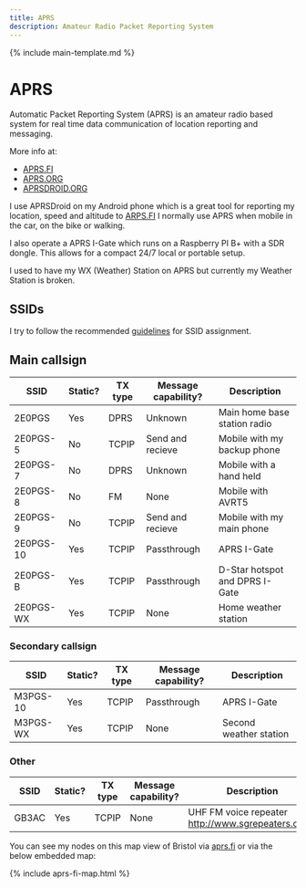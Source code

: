 ```yaml
---
title: APRS
description: Amateur Radio Packet Reporting System
---
```


{% include main-template.md %}

# APRS

Automatic Packet Reporting System (APRS) is an amateur radio based system for real time data communication of location reporting and messaging.

More info a﻿t:

* [APRS.FI](APRS.FI)
* [APRS.ORG](APRS.ORG)
* ﻿﻿﻿﻿﻿﻿﻿﻿﻿[APRSDROID.ORG](APRSDROID.ORG)

I use APRSDroid on my Android phone which is a great tool for reporting my location, speed and altitude to [ARPS.FI](ARPS.FI) I normally use APRS when mobile in the car, on the bike or walking.

I also operate a APRS I-Gate which runs on a Raspberry PI B+ with a SDR dongle. This allows for a compact 24/7 local or portable setup.

I used to have my WX (Weather) Station on APRS but currently my Weather Station is broken.

## SSIDs

I try to follow the recommended [guidelines](http://www.aprs.org/aprs11/SSIDs.txt) for SSID assignment.

## Main callsign

| SSID      | Static? | TX type | Message capability? | Description                    |
|-----------|---------|---------|---------------------|--------------------------------|
| 2E0PGS    | Yes     | DPRS    | Unknown             | Main home base station radio   |
| 2E0PGS-5  | No      | TCPIP   | Send and recieve    | Mobile with my backup phone    |
| 2E0PGS-7  | No      | DPRS    | Unknown             | Mobile with a hand held        |
| 2E0PGS-8  | No      | FM      | None                | Mobile with AVRT5              |
| 2E0PGS-9  | No      | TCPIP   | Send and recieve    | Mobile with my main phone      |
| 2E0PGS-10 | Yes     | TCPIP   | Passthrough         | APRS I-Gate                    |
| 2E0PGS-B  | Yes     | TCPIP   | Passthrough         | D-Star hotspot and DPRS I-Gate |
| 2E0PGS-WX | Yes     | TCPIP   | None                | Home weather station           |

### Secondary callsign

| SSID     | Static? | TX type | Message capability? | Description            |
|----------|---------|---------|---------------------|------------------------|
| M3PGS-10 | Yes     | TCPIP   | Passthrough         | APRS I-Gate            |
| M3PGS-WX | Yes     | TCPIP   | None                | Second weather station |

### Other

| SSID  | Static? | TX type | Message capability? | Description                                        |
|-------|---------|---------|---------------------|----------------------------------------------------|
| GB3AC | Yes     | TCPIP   | None                | UHF FM voice repeater http://www.sgrepeaters.co.uk |

You can see my nodes on this map view of Bristol via [aprs.fi](https://aprs.fi/#!mt=roadmap&z=11&lat=51.4829&lng=-2.6549&timerange=3600) or via the below embedded map:

{% include aprs-fi-map.html %}
